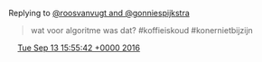 Replying to [@roosvanvugt and @gonniespijkstra](https://twitter.com/roosvanvugt/status/775699217956401156)

> wat voor algoritme was dat? \#koffieiskoud \#konernietbijzijn

<img src="../../media/tweet.ico" width="12" /> [Tue Sep 13 15:55:42 +0000 2016](https://twitter.com/DromerDenker/status/775724647862140929)